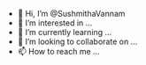 - 👋 Hi, I’m @SushmithaVannam
- 👀 I’m interested in ...
- 🌱 I’m currently learning ...
- 💞️ I’m looking to collaborate on ...
- 📫 How to reach me ...

<!---
SushmithaVannam/SushmithaVannam is a ✨ special ✨ repository because its `README.md` (this file) appears on your GitHub profile.
You can click the Preview link to take a look at your changes.
--->
